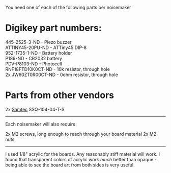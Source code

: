 You need one of each of the following parts per noisemaker

Digikey part numbers:
========
445-2525-3-ND - Piezo buzzer  
ATTINY45-20PU-ND - ATTiny45 DIP-8  
952-1735-1-ND - Battery holder  
P189-ND - CR2032 battery  
PDV-P8103-ND - Photocell  
RNF18FTD10K0CT-ND - 10k resistor, through hole  
2x JW60ZT0R00CT-ND - 0ohm resistor, through hole

Parts from other vendors
========
2x [Samtec](http://www.samtec.com) SSQ-104-04-T-S


---

Each noisemaker will also require:

2x M2 screws, long enough to reach through your board material
2x M2 nuts

---

I used 1/8" acrylic for the boards. Any reasonably stiff material will work. I found that transparent colors of acrylic
work *much* better than opaque - being able to see the board art from both sides is very useful.
